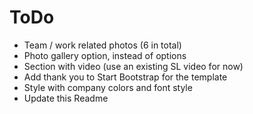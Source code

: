 # ToDo

* Team / work related photos (6 in total)
* Photo gallery option, instead of options
* Section with video (use an existing SL video for now)
* Add thank you to Start Bootstrap for the template
* Style with company colors and font style
* Update this Readme
